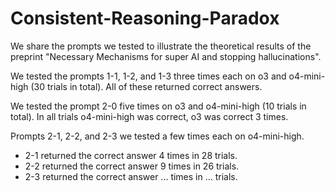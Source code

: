 # Consistent-Reasoning-Paradox
We share the prompts we tested to illustrate the theoretical results of the preprint "Necessary Mechanisms for super AI and stopping hallucinations".

We tested the prompts 1-1, 1-2, and 1-3 three times each on o3 and o4-mini-high (30 trials in total). All of these returned correct answers.

We tested the prompt 2-0 five times on o3 and o4-mini-high (10 trials in total). In all trials o4-mini-high was correct, o3 was correct 3 times.

Prompts 2-1, 2-2, and 2-3 we tested a few times each on o4-mini-high. 
- 2-1 returned the correct answer 4 times in 28 trials.
- 2-2 returned the correct answer 9 times in 26 trials.
- 2-3 returned the correct answer ... times in ... trials.
